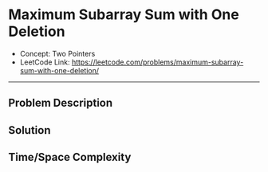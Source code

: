 # Maximum Subarray Sum with One Deletion

- Concept: Two Pointers
- LeetCode Link: https://leetcode.com/problems/maximum-subarray-sum-with-one-deletion/

---

## Problem Description

## Solution

## Time/Space Complexity

